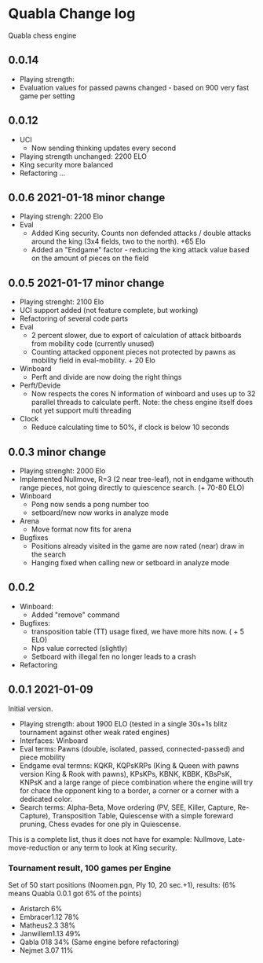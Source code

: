 # Quabla Change log
Quabla chess engine

## 0.0.14
- Playing strength:
- Evaluation values for passed pawns changed - based on 900 very fast game per setting


## 0.0.12
- UCI
	- Now sending thinking updates every second
- Playing strength unchanged: 2200 ELO
- King security more balanced
- Refactoring ...

## 0.0.6 2021-01-18 minor change
- Playing strengh: 2200 Elo 
- Eval
	- Added King security. Counts non defended attacks / double attacks around the king (3x4 fields, two to the north). +65 Elo
	- Added an "Endgame" factor - reducing the king attack value based on the amount of pieces on the field

## 0.0.5 2021-01-17 minor change
- Playing strenght: 2100 Elo
- UCI support added (not feature complete, but working)
- Refactoring of several code parts
- Eval
	- 2 percent slower, due to export of calculation of attack bitboards from mobility code (currently unused)
	- Counting attacked opponent pieces not protected by pawns as mobility field in eval-mobility. + 20 Elo
- Winboard
	- Perft and divide are now doing the right things
- Perft/Devide
	- Now respects the cores N information of winboard and uses up to 32 parallel threads to calculate perft. Note: the chess engine itself does not yet support multi threading
- Clock
	- Reduce calculating time to 50%, if clock is below 10 seconds

## 0.0.3 minor change

- Playing strenght: 2000 Elo
- Implemented Nullmove, R=3 (2 near tree-leaf), not in endgame withouth range pieces, not going directly to quiescence search. (+ 70-80 ELO)
- Winboard
	- Pong now sends a pong number too
	- setboard/new now works in analyze mode
- Arena
	- Move format now fits for arena
- Bugfixes
	- Positions already visited in the game are now rated (near) draw in the search
	- Hanging fixed when calling new or setboard in analyze mode

## 0.0.2

- Winboard: 
	- Added "remove" command
- Bugfixes:
	- transposition table (TT) usage fixed, we have more hits now. ( + 5 ELO)
	- Nps value corrected (slightly)
	- Setboard with illegal fen no longer leads to a crash
- Refactoring

## 0.0.1 2021-01-09

Initial version. 

- Playing strength: about 1900 ELO (tested in a single 30s+1s blitz tournament against other weak rated engines) 
- Interfaces: Winboard
- Eval terms: Pawns (double, isolated, passed, connected-passed) and piece mobility 
- Endgame eval termns: KQKR, KQPsKRPs (King & Queen with pawns version King & Rook with pawns), KPsKPs, KBNK, KBBK, KBsPsK, KNPsK and a large range of piece combination where the engine will try for chace the opponent king to a border, a corner or a corner with a dedicated color. 
- Search terms: Alpha-Beta, Move ordering (PV, SEE, Killer, Capture, Re-Capture), Transposition Table, Quiescense with a simple foreward pruning, Chess evades for one ply in Quiescense.

This is a complete list, thus it does not have for example: Nullmove, Late-move-reduction or any term to look at King security.

### Tournament result, 100 games per Engine 

Set of 50 start positions (Noomen.pgn, Ply 10, 20 sec.+1), 
results: (6% means Quabla 0.0.1 got 6% of the points)

- Aristarch 6%
- Embracer1.12 78%
- Matheus2.3 38%
- Janwillem1.13 49%
- Qabla 018 34% (Same engine before refactoring)
- Nejmet 3.07 11%

